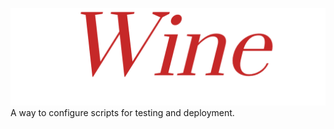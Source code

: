![Wine](https://raw.githubusercontent.com/iainmon/wine/master/Wine.png)
A way to configure scripts for testing and deployment.
